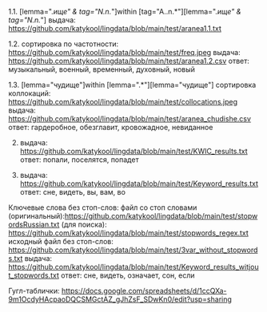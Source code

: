 1.1. [lemma=".*ище" & tag="N.n.*"]within [tag="A..n.*"][lemma=".*ище" & tag="N.n.*"]
выдача: https://github.com/katykool/lingdata/blob/main/test/aranea1.1.txt

1.2. сортировка по частотности: https://github.com/katykool/lingdata/blob/main/test/freq.jpeg
выдача: https://github.com/katykool/lingdata/blob/main/test/aranea1.2.csv
ответ: музыкальный, военный, временный, духовный, новый

1.3. [lemma="чудище"]within [lemma=".*"][lemma="чудище"]
сортировка коллокаций: https://github.com/katykool/lingdata/blob/main/test/collocations.jpeg
выдача: https://github.com/katykool/lingdata/blob/main/test/aranea_chudishe.csv
ответ: гардеробное, обезглавит, кровожадное, невиданное

2. выдача: https://github.com/katykool/lingdata/blob/main/test/KWIC_results.txt
ответ: попали, поселятся, попадет

3. выдача: https://github.com/katykool/lingdata/blob/main/test/Keyword_results.txt
ответ: сне, видеть, вы, вам, во

Ключевые слова без стоп-слов: 
файл со стоп словами (оригинальный):https://github.com/katykool/lingdata/blob/main/test/stopwordsRussian.txt
(для поиска): https://github.com/katykool/lingdata/blob/main/test/stopwords_regex.txt
исходный файл без стоп-слов: https://github.com/katykool/lingdata/blob/main/test/3var_without_stopwords.txt
выдача: https://github.com/katykool/lingdata/blob/main/test/Keyword_results_witjout_stopwords.txt
ответ: сне, видеть, означает, сон, если

Гугл-таблички: https://docs.google.com/spreadsheets/d/1ccQXa-9m1OcdyHAcpaoDQCSMGctAZ_gJhZsF_SDwKn0/edit?usp=sharing
